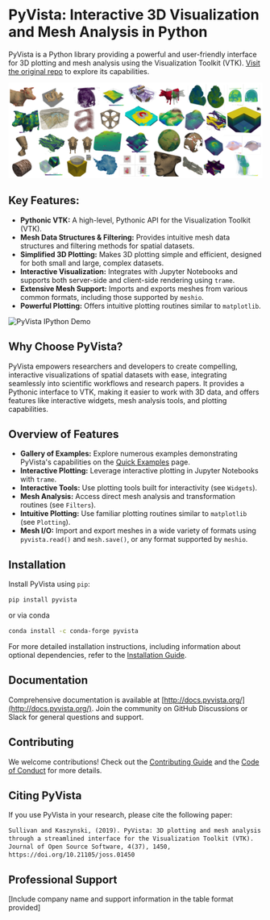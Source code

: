 # PyVista: Interactive 3D Visualization and Mesh Analysis in Python

PyVista is a Python library providing a powerful and user-friendly interface for 3D plotting and mesh analysis using the Visualization Toolkit (VTK).  [Visit the original repo](https://github.com/pyvista/pyvista) to explore its capabilities.

<img src="https://github.com/pyvista/pyvista/raw/main/doc/source/_static/pyvista_banner_small.png" alt="PyVista Banner" target="https://docs.pyvista.org/examples/index.html">

## Key Features:

*   **Pythonic VTK:** A high-level, Pythonic API for the Visualization Toolkit (VTK).
*   **Mesh Data Structures & Filtering:** Provides intuitive mesh data structures and filtering methods for spatial datasets.
*   **Simplified 3D Plotting:** Makes 3D plotting simple and efficient, designed for both small and large, complex datasets.
*   **Interactive Visualization:** Integrates with Jupyter Notebooks and supports both server-side and client-side rendering using `trame`.
*   **Extensive Mesh Support:** Imports and exports meshes from various common formats, including those supported by `meshio`.
*   **Powerful Plotting:**  Offers intuitive plotting routines similar to `matplotlib`.

<img src="https://github.com/pyvista/pyvista/raw/main/assets/pyvista_ipython_demo.gif" alt="PyVista IPython Demo">

##  Why Choose PyVista?

PyVista empowers researchers and developers to create compelling, interactive visualizations of spatial datasets with ease, integrating seamlessly into scientific workflows and research papers.  It provides a Pythonic interface to VTK, making it easier to work with 3D data, and offers features like interactive widgets, mesh analysis tools, and plotting capabilities.

## Overview of Features

*   **Gallery of Examples:** Explore numerous examples demonstrating PyVista's capabilities on the  [Quick Examples](http://docs.pyvista.org/examples/index.html) page.
*   **Interactive Plotting:** Leverage interactive plotting in Jupyter Notebooks with `trame`.
*   **Interactive Tools:** Use plotting tools built for interactivity (see `Widgets`).
*   **Mesh Analysis:** Access direct mesh analysis and transformation routines (see `Filters`).
*   **Intuitive Plotting:** Use familiar plotting routines similar to `matplotlib` (see `Plotting`).
*   **Mesh I/O:** Import and export meshes in a wide variety of formats using `pyvista.read()` and `mesh.save()`, or any format supported by `meshio`.

## Installation

Install PyVista using `pip`:

```bash
pip install pyvista
```

or via conda

```bash
conda install -c conda-forge pyvista
```
For more detailed installation instructions, including information about optional dependencies, refer to the [Installation Guide](http://docs.pyvista.org/getting-started/installation.html#install-ref.).

## Documentation

Comprehensive documentation is available at [http://docs.pyvista.org/](http://docs.pyvista.org/).  Join the community on GitHub Discussions or Slack for general questions and support.

## Contributing

We welcome contributions!  Check out the [Contributing Guide](https://github.com/pyvista/pyvista/blob/main/CONTRIBUTING.rst) and the [Code of Conduct](https://github.com/pyvista/pyvista/blob/main/CODE_OF_CONDUCT.md) for more details.

## Citing PyVista

If you use PyVista in your research, please cite the following paper:

```
Sullivan and Kaszynski, (2019). PyVista: 3D plotting and mesh analysis through a streamlined interface for the Visualization Toolkit (VTK). Journal of Open Source Software, 4(37), 1450, https://doi.org/10.21105/joss.01450
```

## Professional Support
[Include company name and support information in the table format provided]
```